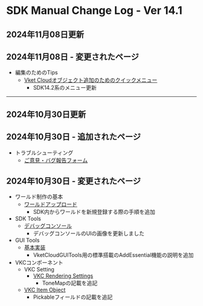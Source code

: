 # SDK Manual Change Log - Ver 14.1

## 2024年11月08日更新

## 2024年11月08日 - 変更されたページ
- 編集のためのTips
    - [Vket Cloudオブジェクト追加のためのクイックメニュー](https://vrhikky.github.io/VketCloudSDK_Documents/14.2/WorldEditingTips/QuickMenu.html)
        - SDK14.2系のメニュー更新

---

## 2024年10月30日更新

## 2024年10月30日 - 追加されたページ

- トラブルシューティング
    - [ご意見・バグ報告フォーム](https://vrhikky.github.io/VketCloudSDK_Documents/14.1/troubleshooting/Comment_Bug_Reports.html)

## 2024年10月30日 - 変更されたページ

- ワールド制作の基本
  - [ワールドアップロード](https://vrhikky.github.io/VketCloudSDK_Documents/14.1/FirstStep/WorldUpload.html)
    - SDK内からワールドを新規登録する際の手順を追加
- SDK Tools
    - [デバッグコンソール](https://vrhikky.github.io/VketCloudSDK_Documents/14.1/debugconsole/debugconsole.html)
        - デバッグコンソールのUIの画像を更新しました
- GUI Tools
    - [基本実装](https://vrhikky.github.io/VketCloudSDK_Documents/14.1/GUITools/HowToUse.html)
        - VketCloudGUITools用の標準搭載のAddEssential機能の説明を追加
- VKCコンポーネント
    - VKC Setting
        - [VKC Rendering Settings](https://vrhikky.github.io/VketCloudSDK_Documents/14.1/VketCloudSettings/RenderingSettings.html)
            - ToneMapの記載を追記
    - [VKC Item Object](https://vrhikky.github.io/VketCloudSDK_Documents/14.1/VKCComponents/VKCItemObject.html)
        - Pickableフィールドの記載を追記
